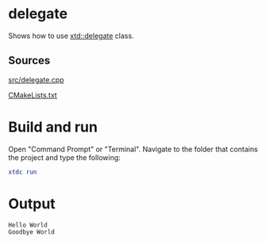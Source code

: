 # delegate

Shows how to use [xtd::delegate](../../../../src/xtd.core/include/xtd/delegate.h) class.

## Sources

[src/delegate.cpp](src/delegate.cpp)

[CMakeLists.txt](CMakeLists.txt)

# Build and run

Open "Command Prompt" or "Terminal". Navigate to the folder that contains the project and type the following:

```cmake
xtdc run
```

# Output

```
Hello World
Goodbye World
```
